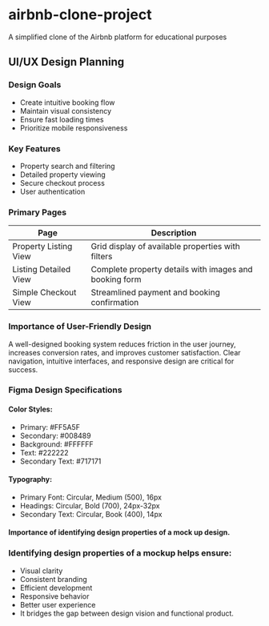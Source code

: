 # airbnb-clone-project
A simplified clone of the Airbnb platform for educational purposes
## UI/UX Design Planning
### Design Goals
- Create intuitive booking flow
- Maintain visual consistency
- Ensure fast loading times
- Prioritize mobile responsiveness
### Key Features
- Property search and filtering
- Detailed property viewing
- Secure checkout process
- User authentication
### Primary Pages
| Page                    | Description                                                       |
| ------------------------|-------------------------------------------------------------------|
| Property Listing View	  | Grid display of available properties with filters           |
| Listing Detailed View   |	Complete property details with images and booking form      |
| Simple Checkout  View   |	Streamlined payment and booking confirmation                |
### Importance of User-Friendly Design
A well-designed booking system reduces friction in the user journey, increases conversion rates, and improves customer satisfaction. Clear navigation, intuitive interfaces, and responsive design are critical for success.

### Figma Design Specifications
#### Color Styles:

- Primary: #FF5A5F
- Secondary: #008489
- Background: #FFFFFF
- Text: #222222
- Secondary Text: #717171

#### Typography:
- Primary Font: Circular, Medium (500), 16px
- Headings: Circular, Bold (700), 24px-32px
- Secondary Text: Circular, Book (400), 14px
  
#### Importance of identifying design properties of a mock up design.
### Identifying design properties of a mockup helps ensure:

- Visual clarity
- Consistent branding
- Efficient development
- Responsive behavior
- Better user experience
- It bridges the gap between design vision and functional product.
